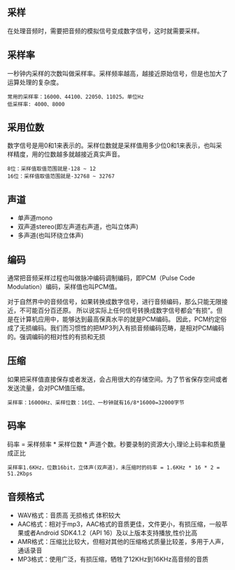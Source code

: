 
## 采样
在处理音频时，需要把音频的模拟信号变成数字信号，这时就需要采样。  

## 采样率
一秒钟内采样的次数叫做采样率。采样频率越高，越接近原始信号，但是也加大了运算处理的复杂度。
```
常用的采样率：16000、44100、22050、11025。单位Hz
低采样率: 4000、8000
```

## 采用位数
数字信号是用0和1来表示的。采样位数就是采样值用多少位0和1来表示，也叫采样精度，用的位数越多就越接近真实声音。
```
8位：采样值取值范围就是-128 ~ 12
16位：采样值取值范围就是-32768 ~ 32767
```

## 声道
- 单声道mono
- 双声道stereo(即左声道右声道，也叫立体声)
- 多声道(也叫环绕立体声)

## 编码
通常把音频采样过程也叫做脉冲编码调制编码，即PCM（Pulse Code Modulation）编码，采样值也叫PCM值。  

对于自然界中的音频信号，如果转换成数字信号，进行音频编码，那么只能无限接近，不可能百分百还原。
所以说实际上任何信号转换成数字信号都会“有损”。但是在计算机应用中，能够达到最高保真水平的就是PCM编码。
因此，PCM约定俗成了无损编码。我们而习惯性的把MP3列入有损音频编码范畴，是相对PCM编码的。强调编码的相对性的有损和无损

## 压缩
如果把采样值直接保存或者发送，会占用很大的存储空间。为了节省保存空间或者发送流量，会对PCM值压缩。
```
采样率：16000Hz、采样位数：16位、一秒钟就有16/8*16000=32000字节
```

## 码率
码率 = 采样频率 * 采样位数 * 声道个数。秒要录制的资源大小,理论上码率和质量成正比
```
采样率1.6KHz，位数16bit，立体声(双声道)，未压缩时的码率 = 1.6KHz * 16 * 2 = 51.2Kbps
```

## 音频格式
- WAV格式：音质高 无损格式 体积较大
- AAC格式：相对于mp3，AAC格式的音质更佳，文件更小，有损压缩，一般苹果或者Android SDK4.1.2（API 16）及以上版本支持播放,性价比高
- AMR格式：压缩比比较大，但相对其他的压缩格式质量比较差，多用于人声，通话录音
- MP3格式：使用广泛，有损压缩，牺牲了12KHz到16KHz高音频的音质

